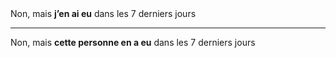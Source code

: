 <!---->Non, mais <b>j’en ai eu</b> dans les 7 derniers jours

---

<!---->Non, mais <b>cette personne en a eu</b> dans les 7 derniers jours
